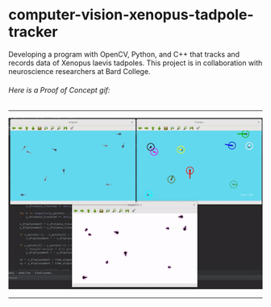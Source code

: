 # computer-vision-xenopus-tadpole-tracker
Developing a program with OpenCV, Python, and C++ that tracks and records data of Xenopus laevis tadpoles. This project is in collaboration with neuroscience researchers at Bard College.

###### Here is a Proof of Concept gif:
-----

![It appears the gif didn't load, please look in the images folder of this repositiory.](/images/proof_of_concept.gif?raw=true "Proof of Concept")

-----
